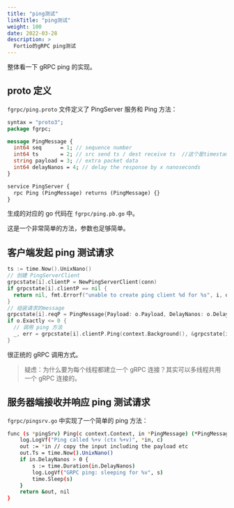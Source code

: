 ```yaml
---
title: "ping测试"
linkTitle: "ping测试"
weight: 100
date: 2022-03-28
description: >
  Fortio的gRPC ping测试
---
```




整体看一下 gRPC ping 的实现。

## proto 定义

`fgrpc/ping.proto` 文件定义了 PingServer 服务和 Ping 方法：

```protobuf
syntax = "proto3";
package fgrpc;

message PingMessage {
  int64 seq      = 1; // sequence number
  int64 ts       = 2; // src send ts / dest receive ts  //这个是timestamp
  string payload = 3; // extra packet data
  int64 delayNanos = 4; // delay the response by x nanoseconds
}

service PingServer {
  rpc Ping (PingMessage) returns (PingMessage) {}
}
```

生成的对应的 go 代码在 `fgrpc/ping.pb.go` 中。

这是一个非常简单的方法，参数也足够简单。





## 客户端发起 ping 测试请求

```go
ts := time.Now().UnixNano()
// 创建 PingServerClient
grpcstate[i].clientP = NewPingServerClient(conn)
if grpcstate[i].clientP == nil {
  return nil, fmt.Errorf("unable to create ping client %d for %s", i, o.Destination)
}
// 组装请求的message
grpcstate[i].reqP = PingMessage{Payload: o.Payload, DelayNanos: o.Delay.Nanoseconds(), Seq: int64(i), Ts: ts}
if o.Exactly <= 0 {
  // 调用 ping 方法
  _, err = grpcstate[i].clientP.Ping(context.Background(), &grpcstate[i].reqP)
}
```

很正统的 gRPC 调用方式。

> 疑虑：为什么要为每个线程都建立一个 gRPC 连接？其实可以多线程共用一个 gRPC 连接的。



## 服务器端接收并响应 ping 测试请求

`fgrpc/pingsrv.go` 中实现了一个简单的 ping 方法：

```bash
func (s *pingSrv) Ping(c context.Context, in *PingMessage) (*PingMessage, error) {
	log.LogVf("Ping called %+v (ctx %+v)", *in, c)
	out := *in // copy the input including the payload etc
	out.Ts = time.Now().UnixNano()
	if in.DelayNanos > 0 {
		s := time.Duration(in.DelayNanos)
		log.LogVf("GRPC ping: sleeping for %v", s)
		time.Sleep(s)
	}
	return &out, nil
}
```



